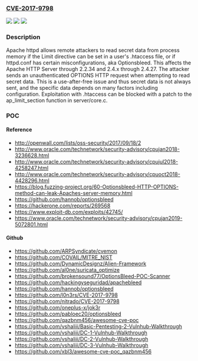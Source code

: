 ### [CVE-2017-9798](https://cve.mitre.org/cgi-bin/cvename.cgi?name=CVE-2017-9798)
![](https://img.shields.io/static/v1?label=Product&message=Apache%20HTTP%20Server&color=blue)
![](https://img.shields.io/static/v1?label=Version&message=n%2Fa&color=blue)
![](https://img.shields.io/static/v1?label=Vulnerability&message=use-after-free&color=brighgreen)

### Description

Apache httpd allows remote attackers to read secret data from process memory if the Limit directive can be set in a user's .htaccess file, or if httpd.conf has certain misconfigurations, aka Optionsbleed. This affects the Apache HTTP Server through 2.2.34 and 2.4.x through 2.4.27. The attacker sends an unauthenticated OPTIONS HTTP request when attempting to read secret data. This is a use-after-free issue and thus secret data is not always sent, and the specific data depends on many factors including configuration. Exploitation with .htaccess can be blocked with a patch to the ap_limit_section function in server/core.c.

### POC

#### Reference
- http://openwall.com/lists/oss-security/2017/09/18/2
- http://www.oracle.com/technetwork/security-advisory/cpujan2018-3236628.html
- http://www.oracle.com/technetwork/security-advisory/cpujul2018-4258247.html
- http://www.oracle.com/technetwork/security-advisory/cpuoct2018-4428296.html
- https://blog.fuzzing-project.org/60-Optionsbleed-HTTP-OPTIONS-method-can-leak-Apaches-server-memory.html
- https://github.com/hannob/optionsbleed
- https://hackerone.com/reports/269568
- https://www.exploit-db.com/exploits/42745/
- https://www.oracle.com/technetwork/security-advisory/cpujan2019-5072801.html

#### Github
- https://github.com/ARPSyndicate/cvemon
- https://github.com/COVAIL/MITRE_NIST
- https://github.com/DynamicDesignz/Alien-Framework
- https://github.com/al0ne/suricata_optimize
- https://github.com/brokensound77/OptionsBleed-POC-Scanner
- https://github.com/hackingyseguridad/apachebleed
- https://github.com/hannob/optionsbleed
- https://github.com/l0n3rs/CVE-2017-9798
- https://github.com/nitrado/CVE-2017-9798
- https://github.com/oneplus-x/jok3r
- https://github.com/pabloec20/optionsbleed
- https://github.com/qazbnm456/awesome-cve-poc
- https://github.com/vshaliii/Basic-Pentesting-2-Vulnhub-Walkthrough
- https://github.com/vshaliii/DC-1-Vulnhub-Walkthrough
- https://github.com/vshaliii/DC-2-Vulnhub-Walkthrough
- https://github.com/vshaliii/DC-3-Vulnhub-Walkthrough
- https://github.com/xbl3/awesome-cve-poc_qazbnm456

